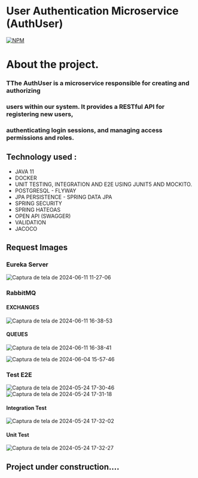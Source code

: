 # User Authentication Microservice (AuthUser)

[![NPM](https://img.shields.io/npm/l/react)](https://github.com/JoelMaciel/Product-Catalog/blob/readm/LICENCE)

# About the project.

### TThe AuthUser is a microservice responsible for creating and authorizing 
###  users within our system. It provides a RESTful API for registering new users,
### authenticating login sessions, and managing access permissions and roles.

## Technology used :
-  JAVA 11 
-  DOCKER
-  UNIT TESTING, INTEGRATION AND E2E USING JUNIT5 AND MOCKITO.
-  POSTGRESQL - FLYWAY
-  JPA PERSISTENCE - SPRING DATA JPA
-  SPRING SECURITY
-  SPRING HATEOAS
-  OPEN API (SWAGGER)
-  VALIDATION
-  JACOCO

## Request Images

### Eureka Server
![Captura de tela de 2024-06-11 11-27-06](https://github.com/JoelMaciel/ead_authuser_microservice/assets/77079093/953f3b67-2a0d-425e-a456-3c13572e81d2)


### RabbitMQ

#### EXCHANGES
![Captura de tela de 2024-06-11 16-38-53](https://github.com/JoelMaciel/ead_authuser_microservice/assets/77079093/d3c2215e-cc02-4eb8-9af1-7b1dfaca47cc)

#### QUEUES
![Captura de tela de 2024-06-11 16-38-41](https://github.com/JoelMaciel/ead_authuser_microservice/assets/77079093/3c03795c-99a9-446a-81de-693ad15e92b5)

![Captura de tela de 2024-06-04 15-57-46](https://github.com/JoelMaciel/ead_authuser_microservice/assets/77079093/ad506570-a783-49d4-ac30-0f36d7b7837f)


### Test E2E
![Captura de tela de 2024-05-24 17-30-46](https://github.com/JoelMaciel/ead_authuser/assets/77079093/bbed1d4f-faec-474c-9b78-e14c991a46ba)
![Captura de tela de 2024-05-24 17-31-18](https://github.com/JoelMaciel/ead_authuser/assets/77079093/435c5841-8869-46e1-8fa4-459d4967fd40)

#### Integration Test
![Captura de tela de 2024-05-24 17-32-02](https://github.com/JoelMaciel/ead_authuser/assets/77079093/bd20bd0e-3a8b-4042-9210-c4cf56825d58)

#### Unit Test
![Captura de tela de 2024-05-24 17-32-27](https://github.com/JoelMaciel/ead_authuser/assets/77079093/fc18308b-6287-44a1-9c12-6b5180001f7d)


## Project under construction....